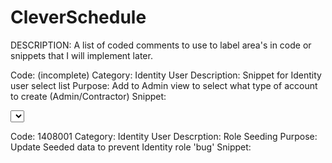 # CleverSchedule

<!--Comment Codes-->

DESCRIPTION: A list of coded comments to use to label area's in code or snippets that I will implement
later.

Code: (incomplete)
Category: Identity User
Description: Snippet for Identity user select list
Purpose: Add to Admin view to select what type of account to create (Admin/Contractor)
Snippet:

<div class="form-group">
    <label asp-for="Input.Role"></label>
    <select asp-for="Input.Role" class="form-control" aps-items="@Modul.Roles"></select>
</div>

Code: 1408001
Category: Identity User
Descrption: Role Seeding
Purpose: Update Seeded data to prevent Identity role 'bug'
Snippet: